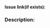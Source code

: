 <!-- **Before submitting your PR, ensure that you made the following:**

- [ ] Linked the issue(if exists)
- [ ] Lint and unit tests pass locally with my changes
- [ ] Changelog is updated or not needed
- [ ] Documentation is updated/provided or not needed
- [ ] Property explorer is updated/provided or not needed
- [ ] TSDoc comments is updated/provided or not needed 
 -->

#### Issue link(if exists): 

### Description:
